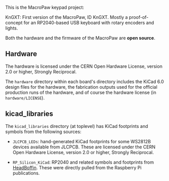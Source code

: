 This is the MacroPaw keypad project:

KnGXT: First version of the MacroPaw, ID KnGXT. Mostly a proof-of-concept for
       an RP2040-based USB keyboard with rotary encoders and lights.

Both the hardware and the firmware of the MacroPaw are **open source**.

## Hardware

The hardware is licensed under the CERN Open Hardware License, version 2.0
or higher, Strongly Reciprocal.

The `hardware` directory within each board's directory includes the KiCad 6.0
design files for the hardware, the fabrication outputs used for the official
production runs of the hardware, and of course the hardware license
(in `hardware/LICENSE`).

## kicad_libraries

The `kicad_libraries` directory (at toplevel) has KiCad footprints and symbols from
the following sources:

- `JLCPCB_LEDs`: hand-generated KiCad footprints for some WS2812B devices available
  from JLCPCB. These are licensed under the CERN Open Hardware License, version 2.0
  or higher, Strongly Reciprocal.

- `RP_Silicon_KiCad`: RP2040 and related symbols and footprints from [HeadBoffin].
  These were directly pulled from the Raspberry Pi publications.

[HeadBoffin]: https://github.com/HeadBoffin/RP_Silicon_KiCad
